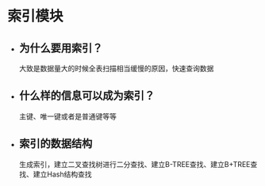 # 索引模块

* ## 为什么要用索引？

  大致是数据量大的时候全表扫描相当缓慢的原因，快速查询数据

* ## 什么样的信息可以成为索引？

  主键、唯一键或者是普通键等等

* ## 索引的数据结构

  生成索引，建立二叉查找树进行二分查找、建立B-TREE查找、建立B+TREE查找、建立Hash结构查找




